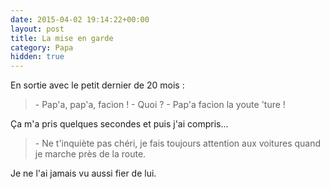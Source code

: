 ```yaml
---
date: 2015-04-02 19:14:22+00:00
layout: post
title: La mise en garde
category: Papa
hidden: true
---
```


En sortie avec le petit dernier de 20 mois :

> \- Pap'a, pap'a, facìon !
> \- Quoi ?
> \- Pap'a facìon la youte 'ture !

Ça m'a pris quelques secondes et puis j'ai compris...

> \- Ne t'inquiète pas chéri, je fais toujours attention aux voitures quand je marche près de la route.

Je ne l'ai jamais vu aussi fier de lui.
